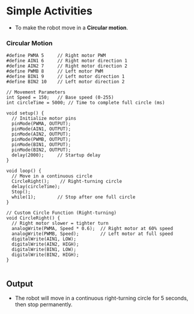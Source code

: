 # Simple Activities


<ul>
<li>To make the robot move in a <strong>Circular motion</strong>.</li>
</ul>

### Circular Motion
```
#define PWMA 5     // Right motor PWM
#define AIN1 6     // Right motor direction 1
#define AIN2 7     // Right motor direction 2
#define PWMB 8     // Left motor PWM
#define BIN1 9     // Left motor direction 1
#define BIN2 10    // Left motor direction 2

// Movement Parameters
int Speed = 150;   // Base speed (0-255)
int circleTime = 5000; // Time to complete full circle (ms)

void setup() {
  // Initialize motor pins
  pinMode(PWMA, OUTPUT);
  pinMode(AIN1, OUTPUT);
  pinMode(AIN2, OUTPUT);
  pinMode(PWMB, OUTPUT);
  pinMode(BIN1, OUTPUT);
  pinMode(BIN2, OUTPUT);
  delay(2000);     // Startup delay
}

void loop() {
  // Move in a continuous circle
  CircleRight();    // Right-turning circle
  delay(circleTime);
  Stop();
  while(1);        // Stop after one full circle
}

// Custom Circle Function (Right-turning)
void CircleRight() {
  // Right motor slower = tighter turn
  analogWrite(PWMA, Speed * 0.6);  // Right motor at 60% speed
  analogWrite(PWMB, Speed);        // Left motor at full speed
  digitalWrite(AIN1, LOW);
  digitalWrite(AIN2, HIGH);
  digitalWrite(BIN1, LOW);
  digitalWrite(BIN2, HIGH);
}


```
## Output

<ul>
<li>The robot will move in a continuous right-turning circle for 5 seconds, then stop permanently.</li>
</ul>



